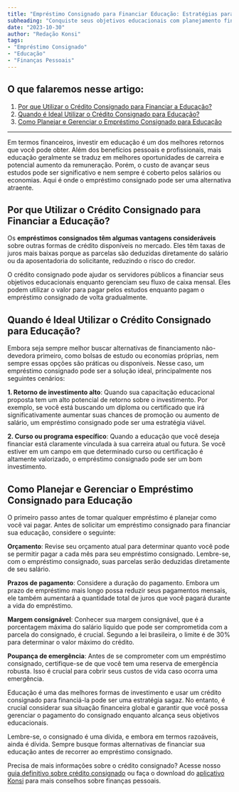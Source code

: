 ```yaml
---
title: "Empréstimo Consignado para Financiar Educação: Estratégias para o Servidor Público"
subheading: "Conquiste seus objetivos educacionais com planejamento financeiro e crédito consignado inteligente"
date: "2023-10-30"
author: "Redação Konsi"
tags:
- "Empréstimo Consignado"
- "Educação"
- "Finanças Pessoais"
---
```


## O que falaremos nesse artigo:
1. [Por que Utilizar o Crédito Consignado para Financiar a Educação?](#por-que-utilizar-o-credito-consignado-para-financiar-a-educacao)
2. [Quando é Ideal Utilizar o Crédito Consignado para Educação?](#quando-e-ideal-utilizar-o-credito-consignado-para-educacao)
3. [Como Planejar e Gerenciar o Empréstimo Consignado para Educação](#como-planejar-e-gerenciar-o-emprestimo-consignado-para-educacao)

---

Em termos financeiros, investir em educação é um dos melhores retornos que você pode obter. Além dos benefícios pessoais e profissionais, mais educação geralmente se traduz em melhores oportunidades de carreira e potencial aumento da remuneração. Porém, o custo de avançar seus estudos pode ser significativo e nem sempre é coberto pelos salários ou economias. Aqui é onde o empréstimo consignado pode ser uma alternativa atraente.

## Por que Utilizar o Crédito Consignado para Financiar a Educação?<a name="por-que-utilizar-o-credito-consignado-para-financiar-a-educacao"></a>

Os **empréstimos consignados têm algumas vantagens consideráveis** sobre outras formas de crédito disponíveis no mercado. Eles têm taxas de juros mais baixas porque as parcelas são deduzidas diretamente do salário ou da aposentadoria do solicitante, reduzindo o risco do credor.

O crédito consignado pode ajudar os servidores públicos a financiar seus objetivos educacionais enquanto gerenciam seu fluxo de caixa mensal. Eles podem utilizar o valor para pagar pelos estudos enquanto pagam o empréstimo consignado de volta gradualmente.

## Quando é Ideal Utilizar o Crédito Consignado para Educação?<a name="quando-e-ideal-utilizar-o-credito-consignado-para-educacao"></a>

Embora seja sempre melhor buscar alternativas de financiamento não-devedora primeiro, como bolsas de estudo ou economias próprias, nem sempre essas opções são práticas ou disponíveis. Nesse caso, um empréstimo consignado pode ser a solução ideal, principalmente nos seguintes cenários:

**1. Retorno de investimento alto**: Quando sua capacitação educacional proposta tem um alto potencial de retorno sobre o investimento. Por exemplo, se você está buscando um diploma ou certificado que irá significativamente aumentar suas chances de promoção ou aumento de salário, um empréstimo consignado pode ser uma estratégia viável.

**2. Curso ou programa específico**: Quando a educação que você deseja financiar está claramente vinculada à sua carreira atual ou futura. Se você estiver em um campo em que determinado curso ou certificação é altamente valorizado, o empréstimo consignado pode ser um bom investimento.

## Como Planejar e Gerenciar o Empréstimo Consignado para Educação<a name="como-planejar-e-gerenciar-o-emprestimo-consignado-para-educacao"></a>

O primeiro passo antes de tomar qualquer empréstimo é planejar como você vai pagar. Antes de solicitar um empréstimo consignado para financiar sua educação, considere o seguinte:

**Orçamento**: Revise seu orçamento atual para determinar quanto você pode se permitir pagar a cada mês para seu empréstimo consignado. Lembre-se, com o empréstimo consignado, suas parcelas serão deduzidas diretamente de seu salário.

**Prazos de pagamento**: Considere a duração do pagamento. Embora um prazo de empréstimo mais longo possa reduzir seus pagamentos mensais, ele também aumentará a quantidade total de juros que você pagará durante a vida do empréstimo.

**Margem consignável**: Conhecer sua margem consignável, que é a porcentagem máxima do salário líquido que pode ser comprometida com a parcela do consignado, é crucial. Segundo a lei brasileira, o limite é de 30% para determinar o valor máximo do crédito.

**Poupança de emergência**: Antes de se comprometer com um empréstimo consignado, certifique-se de que você tem uma reserva de emergência robusta. Isso é crucial para cobrir seus custos de vida caso ocorra uma emergência.

Educação é uma das melhores formas de investimento e usar um crédito consignado para financiá-la pode ser uma estratégia sagaz. No entanto, é crucial considerar sua situação financeira global e garantir que você possa gerenciar o pagamento do consignado enquanto alcança seus objetivos educacionais.

Lembre-se, o consignado é uma dívida, e embora em termos razoáveis, ainda é dívida. Sempre busque formas alternativas de financiar sua educação antes de recorrer ao empréstimo consignado.

Precisa de mais informações sobre o crédito consignado? Acesse nosso [guia definitivo sobre crédito consignado](https://konsi.com.br/guia-definitivo-sobre-credito-consignado) ou faça o download do [aplicativo Konsi](https://konsi.com.br/download-app) para mais conselhos sobre finanças pessoais.